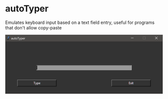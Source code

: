 # autoTyper

Emulates keyboard input based on a text field entry, useful for programs that don't allow copy-paste

![screenshot](https://github.com/louckazdenekjr/autoTyper/blob/master/screenshot.png)